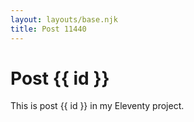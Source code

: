 ```yaml
---
layout: layouts/base.njk
title: Post 11440
---
```


# Post {{ id }}

This is post {{ id }} in my Eleventy project.
